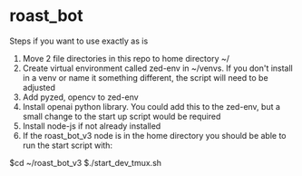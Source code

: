 # roast_bot

Steps if you want to use exactly as is

1. Move 2 file directories in this repo to home directory ~/
2. Create virtual environment called zed-env in ~/venvs. If you don't install in a venv or name it something different, the script will need to be adjusted
3. Add pyzed, opencv to zed-env
4. Install openai python library. You could add this to the zed-env, but a small change to the start up script would be required
5. Install node-js if not already installed
6. If the roast_bot_v3 node is in the home directory you should be able to run the start script with:

$cd ~/roast_bot_v3
$./start_dev_tmux.sh
